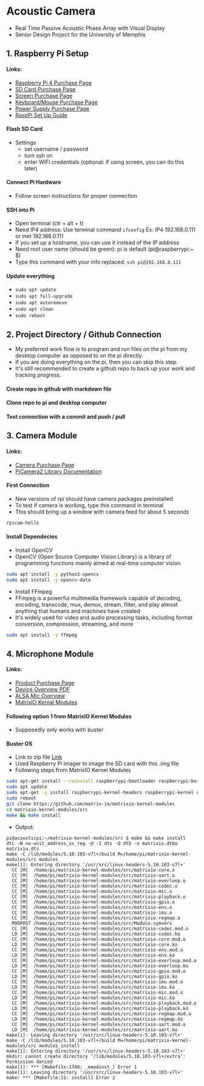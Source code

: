 # Acoustic Camera
- Real Time Passive Acoustic Phase Array with Visual Display
- Senior Design Project for the University of Memphis

## 1. Raspberry Pi Setup
#### Links:
- [Raspberry Pi 4 Purchase Page](https://www.amazon.com/dp/B07TC2BK1X?ref=ppx_yo2ov_dt_b_product_details&th=1)
- [SD Card Purchase Page](https://www.amazon.com/dp/B09X7BK27V?ref=ppx_yo2ov_dt_b_product_details&th=1)
- [Screen Purchase Page](https://www.amazon.com/dp/B0CJNKFVPY?ref=ppx_yo2ov_dt_b_product_details&th=1)
- [Keyboard/Mouse Purchase Page](https://www.amazon.com/dp/B07KPVZ1Y4?ref=ppx_yo2ov_dt_b_product_details&th=1)
- [Power Supply Purchase Page](https://www.amazon.com/dp/B097P2NLVH?psc=1&ref=ppx_yo2ov_dt_b_product_details)
- [RaspPi Set Up Guide](https://www.raspberrypi.com/documentation/computers/getting-started.html)

#### Flash SD Card
- Settings
  - set username / password
  - turn ssh on
  - enter WIFI credentials (optional: if using screen, you can do this later)
#### Connect Pi Hardware
- Follow screen instructions for proper connection
#### SSH into Pi
- Open terminal (ctr + alt + t)
- Need IP4 address: Use terminal command ```ifconfig``` Ex: IP4 192.168.0.111 or inet 192.168.0.111
- If you set up a hostname, you can use it instead of the IP address
- Need root user name (should be green): pi is default (pi@raspberrypi:~ $)
- Type this command with your info replaced: ```ssh pi@192.168.0.111```
#### Update everything
- ```sudo apt update```
- ```sudo apt full-upgrade```
- ```sudo apt autoremove```
- ```sudo apt clean```
- ```sudo reboot```

## 2. Project Directory / Github Connection
- My preferred work flow is to program and run files on the pi from my desktop computer as opposed to on the pi directly. 
- If you are doing everything on the pi, then you can skip this step. 
- It's still recommended to create a github repo to back up your work and tracking progress.

#### Create repo in github with markdown file
#### Clone repo to pi and desktop computer
#### Test connection with a commit and push / pull

## 3. Camera Module
#### Links:
- [Camera Purchase Page](https://www.amazon.com/gp/product/B01ER2SKFS/ref=ppx_yo_dt_b_asin_title_o00_s00?ie=UTF8&th=1)
- [PiCamera2 Library Documentation](https://datasheets.raspberrypi.com/camera/picamera2-manual.pdf)

#### First Connection
- New versions of rpi should have camera packages preinstalled
- To test if camera is working, type this command in terminal
- This should bring up a window with camera feed for about 5 seconds
```zsh
rpicam-hello
```
#### Install Dependecies
- Install OpenCV
- OpenCV (Open Source Computer Vision Library) is a library of programming functions mainly aimed at real-time computer vision
```zsh
sudo apt install -y python3-opencv
sudo apt install -y opencv-data
```
- Install FFmpeg
- FFmpeg is a powerful multimedia framework capable of decoding, encoding, transcode, mux, demux, stream, filter, and play almost anything that humans and machines have created
- It's widely used for video and audio processing tasks, including format conversion, compression, streaming, and more
```zsh
sudo apt install -y ffmpeg
```


## 4. Microphone Module
#### Links:
- [Product Purchase Page](https://www.newark.com/matrix-labs/matrix-voice-esp/voice-development-board-spartan/dp/55AC2404?gclid=Cj0KCQjwiIOmBhDjARIsAP6YhSVaI4keeU8VfIYhUSqK6x4ST3JNHzf88cvQXWHzEGxW4CGrv8TJlCUaAo5qEALw_wcB&mckv=_dc%7Cpcrid%7C%7Cplid%7C%7Ckword%7C%7Cmatch%7C%7Cslid%7C%7Cproduct%7C55AC2404%7Cpgrid%7C%7Cptaid%7C%7C&CMP=KNC-GUSA-PMAX-Shopping-High-ROAS-S40)
- [Device Overview PDF](https://www.farnell.com/datasheets/2608206.pdf?_ga=2.219371345.993533472.1539793131-901402398.1539269224)
- [ALSA Mic Overview](https://matrix-io.github.io/matrix-documentation/matrix-lite/py-reference/alsa-mics/)
- [MatrixIO Kernal Modules](https://github.com/matrix-io/matrixio-kernel-modules/blob/master/README.md#option-1-package-installation)

#### Following option 1 from MatrixIO Kernel Modules
- Supposedly only works with buster

#### Buster OS
- Link to zip file [Link](https://downloads.raspberrypi.org/raspios_armhf/images/raspios_armhf-2021-05-28/2021-05-07-raspios-buster-armhf.zip)
- Used Raspberry Pi imager to image the SD card with this .img file
- Following steps from MatrixIO Kernel Modules

```zsh
sudo apt-get install --reinstall raspberrypi-bootloader raspberrypi-kernel
sudo apt update
sudo apt-get -y install raspberrypi-kernel-headers raspberrypi-kernel git 
sudo reboot
git clone https://github.com/matrix-io/matrixio-kernel-modules
cd matrixio-kernel-modules/src
make && make install
```
- Output:
~~~
pi@acousticpi:~/matrixio-kernel-modules/src $ make && make install
dtc -W no-unit_address_vs_reg -@ -I dts -O dtb -o matrixio.dtbo matrixio.dts
make -C /lib/modules/5.10.103-v7l+/build M=/home/pi/matrixio-kernel-modules/src modules
make[1]: Entering directory '/usr/src/linux-headers-5.10.103-v7l+'
  CC [M]  /home/pi/matrixio-kernel-modules/src/matrixio-core.o
  CC [M]  /home/pi/matrixio-kernel-modules/src/matrixio-uart.o
  CC [M]  /home/pi/matrixio-kernel-modules/src/matrixio-everloop.o
  CC [M]  /home/pi/matrixio-kernel-modules/src/matrixio-codec.o
  CC [M]  /home/pi/matrixio-kernel-modules/src/matrixio-mic.o
  CC [M]  /home/pi/matrixio-kernel-modules/src/matrixio-playback.o
  CC [M]  /home/pi/matrixio-kernel-modules/src/matrixio-gpio.o
  CC [M]  /home/pi/matrixio-kernel-modules/src/matrixio-env.o
  CC [M]  /home/pi/matrixio-kernel-modules/src/matrixio-imu.o
  CC [M]  /home/pi/matrixio-kernel-modules/src/matrixio-regmap.o
  MODPOST /home/pi/matrixio-kernel-modules/src/Module.symvers
  CC [M]  /home/pi/matrixio-kernel-modules/src/matrixio-codec.mod.o
  LD [M]  /home/pi/matrixio-kernel-modules/src/matrixio-codec.ko
  CC [M]  /home/pi/matrixio-kernel-modules/src/matrixio-core.mod.o
  LD [M]  /home/pi/matrixio-kernel-modules/src/matrixio-core.ko
  CC [M]  /home/pi/matrixio-kernel-modules/src/matrixio-env.mod.o
  LD [M]  /home/pi/matrixio-kernel-modules/src/matrixio-env.ko
  CC [M]  /home/pi/matrixio-kernel-modules/src/matrixio-everloop.mod.o
  LD [M]  /home/pi/matrixio-kernel-modules/src/matrixio-everloop.ko
  CC [M]  /home/pi/matrixio-kernel-modules/src/matrixio-gpio.mod.o
  LD [M]  /home/pi/matrixio-kernel-modules/src/matrixio-gpio.ko
  CC [M]  /home/pi/matrixio-kernel-modules/src/matrixio-imu.mod.o
  LD [M]  /home/pi/matrixio-kernel-modules/src/matrixio-imu.ko
  CC [M]  /home/pi/matrixio-kernel-modules/src/matrixio-mic.mod.o
  LD [M]  /home/pi/matrixio-kernel-modules/src/matrixio-mic.ko
  CC [M]  /home/pi/matrixio-kernel-modules/src/matrixio-playback.mod.o
  LD [M]  /home/pi/matrixio-kernel-modules/src/matrixio-playback.ko
  CC [M]  /home/pi/matrixio-kernel-modules/src/matrixio-regmap.mod.o
  LD [M]  /home/pi/matrixio-kernel-modules/src/matrixio-regmap.ko
  CC [M]  /home/pi/matrixio-kernel-modules/src/matrixio-uart.mod.o
  LD [M]  /home/pi/matrixio-kernel-modules/src/matrixio-uart.ko
make[1]: Leaving directory '/usr/src/linux-headers-5.10.103-v7l+'
make -C /lib/modules/5.10.103-v7l+/build M=/home/pi/matrixio-kernel-modules/src modules_install
make[1]: Entering directory '/usr/src/linux-headers-5.10.103-v7l+'
mkdir: cannot create directory ‘/lib/modules/5.10.103-v7l+/extra’: Permission denied
make[1]: *** [Makefile:1740: _emodinst_] Error 1
make[1]: Leaving directory '/usr/src/linux-headers-5.10.103-v7l+'
make: *** [Makefile:11: install] Error 2
~~~








